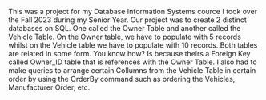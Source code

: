 This was a project for my Database Information Systems cource I took over the Fall 2023 during my Senior Year. Our project was to create 2 distinct databases on SQL.
One called the Owner Table and another called the Vehicle Table. On the Owner table, we have to populate with 5 records whilst on the Vehicle table we have to populate with 10 records.
Both tables are related in some form. You know how? Is because theirs a Foreign Key called Owner_ID table that is references with the Owner Table. I also had to make queries to arrange 
certain Collumns from the Vehicle Table in certain order by using the OrderBy command such as ordering the Vehicles, Manufacturer Order, etc.
